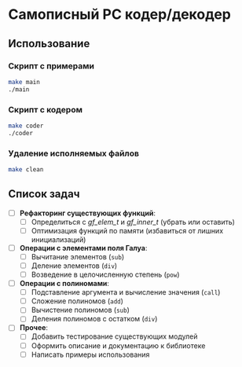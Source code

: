 
# Самописный РС кодер/декодер

## Использование

### Скрипт с примерами

```bash
make main
./main
```

### Скрипт с кодером

```bash
make coder
./coder
```

### Удаление исполняемых файлов

```bash
make clean
```

## Список задач

- [ ] **Рефакторинг существующих функций**:
  - [ ] Определиться с *gf_elem_t* и *gf_inner_t* (убрать или оставить)
  - [ ] Оптимизация функций по памяти (избавиться от лишних инициализаций)

- [ ] **Операции с элементами поля Галуа**:
  - [ ] Вычитание элементов (`sub`)
  - [ ] Деление элементов (`div`)
  - [ ] Возведение в целочисленную степень (`pow`)

- [ ] **Операции с полиномами**:
  - [ ] Подставление аргумента и вычисление значения (`call`)
  - [ ] Сложение полиномов (`add`)
  - [ ] Вычистение полиномов (`sub`)
  - [ ] Деления полиномов с остатком (`div`)

- [ ] **Прочее**:
  - [ ] Добавить тестирование существующих модулей
  - [ ] Оформить описание и документацию к библиотеке
  - [ ] Написать примеры использования
